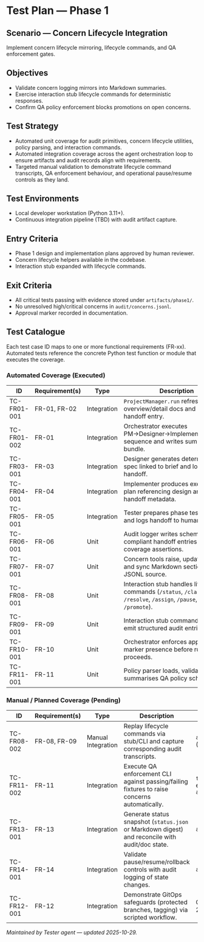 # Test Plan — Phase 1

## Scenario — Concern Lifecycle Integration
Implement concern lifecycle mirroring, lifecycle commands, and QA enforcement gates.

## Objectives
- Validate concern logging mirrors into Markdown summaries.
- Exercise interaction stub lifecycle commands for deterministic responses.
- Confirm QA policy enforcement blocks promotions on open concerns.

## Test Strategy
- Automated unit coverage for audit primitives, concern lifecycle utilities, policy parsing, and interaction commands.
- Automated integration coverage across the agent orchestration loop to ensure artifacts and audit records align with requirements.
- Targeted manual validation to demonstrate lifecycle command transcripts, QA enforcement behaviour, and operational pause/resume controls as they land.

## Test Environments
- Local developer workstation (Python 3.11+).
- Continuous integration pipeline (TBD) with audit artifact capture.

## Entry Criteria
- Phase 1 design and implementation plans approved by human reviewer.
- Concern lifecycle helpers available in the codebase.
- Interaction stub expanded with lifecycle commands.

## Exit Criteria
- All critical tests passing with evidence stored under `artifacts/phase1/`.
- No unresolved high/critical concerns in `audit/concerns.jsonl`.
- Approval marker recorded in documentation.

## Test Catalogue

Each test case ID maps to one or more functional requirements (FR-xx). Automated tests reference the concrete Python test function or module that executes the coverage.

### Automated Coverage (Executed)

| ID | Requirement(s) | Type | Description | Evidence Artifact |
| --- | --- | --- | --- | --- |
| TC-FR01-001 | FR-01, FR-02 | Integration | `ProjectManager.run` refreshes overview/detail docs and records handoff entry. | `tests/test_agents_workflow.py::ProjectManagerIntegrationTest` |
| TC-FR01-002 | FR-01 | Integration | Orchestrator executes PM→Designer→Implementer→Tester sequence and writes summary bundle. | `tests/test_agents_workflow.py::Phase1OrchestratorIntegrationTest` |
| TC-FR03-001 | FR-03 | Integration | Designer generates deterministic spec linked to brief and logs handoff. | `tests/test_agents_workflow.py::DesignerIntegrationTest` |
| TC-FR04-001 | FR-04 | Integration | Implementer produces execution plan referencing design artifacts and handoff metadata. | `tests/test_agents_workflow.py::ImplementerIntegrationTest` |
| TC-FR05-001 | FR-05 | Integration | Tester prepares phase test assets and logs handoff to human reviewer. | `tests/test_agents_workflow.py::TesterIntegrationTest` |
| TC-FR06-001 | FR-06 | Unit | Audit logger writes schema-compliant handoff entries with coverage assertions. | `tests/test_logger.py` |
| TC-FR07-001 | FR-07 | Unit | Concern tools raise, update, resolve, and sync Markdown sections from JSONL source. | `tests/test_concern_tools.py` |
| TC-FR08-001 | FR-08 | Unit | Interaction stub handles lifecycle commands (`/status`, `/clarify`, `/ack`, `/resolve`, `/assign`, `/pause`, `/resume`, `/promote`). | `tests/test_interaction_stub.py` |
| TC-FR09-001 | FR-09 | Unit | Interaction stub command handlers emit structured audit entries. | `tests/test_interaction_stub.py` |
| TC-FR10-001 | FR-10 | Unit | Orchestrator enforces approval marker presence before run proceeds. | `tests/test_phase1_orchestrator.py` |
| TC-FR11-001 | FR-11 | Unit | Policy parser loads, validates, and summarises QA policy schema. | `tests/test_policy_parser.py` |

### Manual / Planned Coverage (Pending)

| ID | Requirement(s) | Type | Description | Planned Evidence |
| --- | --- | --- | --- | --- |
| TC-FR08-002 | FR-08, FR-09 | Manual Integration | Replay lifecycle commands via stub/CLI and capture corresponding audit transcripts. | `artifacts/phase1/commands/` (to be updated) |
| TC-FR11-002 | FR-11 | Integration | Execute QA enforcement CLI against passing/failing fixtures to raise concerns automatically. | `tests/test_policy_parser.py` extension + `audit/concerns.jsonl` |
| TC-FR13-001 | FR-13 | Integration | Generate status snapshot (`status.json` or Markdown digest) and reconcile with audit/doc state. | `artifacts/phase1/status/` |
| TC-FR14-001 | FR-14 | Integration | Validate pause/resume/rollback controls with audit logging of state changes. | `artifacts/phase1/rollback/` |
| TC-FR12-001 | FR-12 | Integration | Demonstrate GitOps safeguards (protected branches, tagging) via scripted workflow. | CI pipeline evidence (Phase 2) |

_Maintained by Tester agent — updated 2025-10-29._
